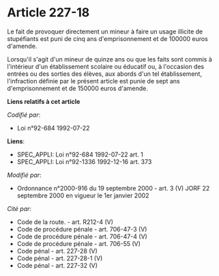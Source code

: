 # Article 227-18

Le fait de provoquer directement un mineur à faire un usage illicite de stupéfiants est puni de cinq ans d'emprisonnement et
de 100000 euros d'amende.

Lorsqu'il s'agit d'un mineur de quinze ans ou que les faits sont commis à l'intérieur d'un établissement scolaire ou éducatif
ou, à l'occasion des entrées ou des sorties des élèves, aux abords d'un tel établissement, l'infraction définie par le
présent article est punie de sept ans d'emprisonnement et de 150000 euros d'amende.

**Liens relatifs à cet article**

_Codifié par_:

  - Loi n°92-684 1992-07-22

**Liens**:

  - SPEC_APPLI: Loi n°92-684 1992-07-22 art. 1
  - SPEC_APPLI: Loi n°92-1336 1992-12-16 art. 373

_Modifié par_:

  - Ordonnance n°2000-916 du 19 septembre 2000 - art. 3 (V) JORF 22 septembre 2000 en vigueur le 1er janvier 2002

_Cité par_:

  - Code de la route. - art. R212-4 (V)
  - Code de procédure pénale - art. 706-47-3 (V)
  - Code de procédure pénale - art. 706-47-4 (V)
  - Code de procédure pénale - art. 706-55 (V)
  - Code pénal - art. 227-28 (V)
  - Code pénal - art. 227-28-1 (V)
  - Code pénal - art. 227-32 (V)

